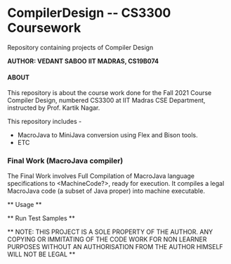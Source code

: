 # CompilerDesign -- CS3300 Coursework

Repository containing projects of Compiler Design

**AUTHOR: VEDANT SABOO**
**IIT MADRAS, CS19B074**

#### ABOUT

This repository is about the course work done for the Fall 2021 Course Compiler Design, numbered CS3300 at IIT Madras CSE Department, instructed by Prof. Kartik Nagar.

This repository includes -
* MacroJava to MiniJava conversion using Flex and Bison tools.
* ETC

### Final Work (MacroJava compiler)

The Final Work involves Full Compilation of MacroJava language specifications to <MachineCode?>, ready for execution. It compiles a legal MacroJava code (a subset of Java proper) into machine executable.

** Usage **

<Usage>

** Run Test Samples **

<Intrcutions>

** NOTE: THIS PROJECT IS A SOLE PROPERTY OF THE AUTHOR. ANY COPYING OR IMMITATING OF THE CODE WORK FOR NON LEARNER PURPOSES WITHOUT AN AUTHORISATION FROM THE AUTHOR HIMSELF WILL NOT BE LEGAL **
